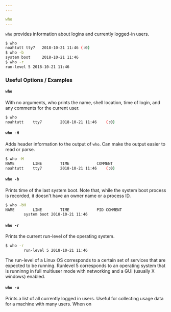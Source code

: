 ```yaml
---
---

who
---
```


`who` provides information about logins and currently logged-in users.

~~~ bash
$ who 
noahtutt tty7 	2018-10-21 11:46 (:0)
$ who -b
system boot 	2018-10-21 11:46
$ who -r
run-level 5	2018-10-21 11:46
~~~

<!--more-->

### Useful Options / Examples

#### `who`
With no arguments, who prints the name, shell location, time of login, and any comments for the current user.

~~~ bash
$ who
noahtutt	tty7		2018-10-21 11:46	(:0)
~~~

#### `who -H`
Adds header information to the output of `who`. Can make the output easier to read or parse.

~~~ bash
$ who -H
NAME		LINE		TIME			COMMENT
noahtutt	tty7		2018-10-21 11:46	(:0)
~~~

#### `who -b`
Prints time of the last system boot. Note that, while the system boot process is recorded, it doesn't have an owner name or a process ID.

~~~ bash
$ who -bH
NAME		LINE		TIME			PID COMMENT
		system boot	2018-10-21 11:46	
~~~

#### `who -r`
Prints the current run-level of the operating system. 

~~~ bash
$ who -r
		run-level 5	2018-10-21 11:46
~~~ 

The run-level of a Linux OS corresponds to a certain set of services that are expected to be running. Runlevel 5 corresponds to an operating system that is runninng in full multiuser mode with networking and a GUI (usually X windows) enabled.

#### `who -u`
Prints a list of all currently logged in users. Useful for collecting usage data for a machine with many users. When on

~~~ bash

~~~
